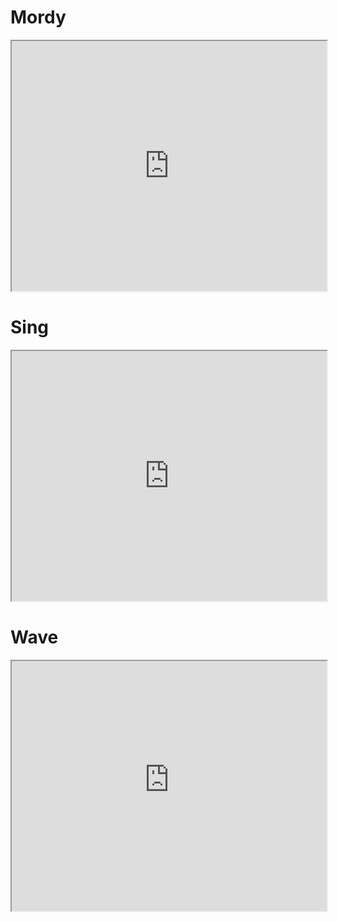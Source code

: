 # Mordy

<iframe src="https://www.adultswim.com/etcetera/elastic-man/" width="100%" height="400"></iframe>

# Sing
<iframe src="https://www.adultswim.com/etcetera/choir/" width="100%" height="400"></iframe>

# Wave
<iframe src="http://www.staggeringbeauty.com/" width="100%" height="400"></iframe>

<!-- # 扫雷
<iframe src="https://www.saolei123.com/" width="100%" height="500"></iframe> -->